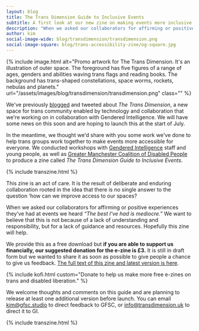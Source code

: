 ```yaml
---
layout: blog
title: The Trans Dimension Guide to Inclusive Events
subtitle: A first look at our new zine on making events more inclusive for everyone
description: "When we asked our collaborators for affirming or positive experiences they’ve had at events we heard “the best I've had is mediocre.” We want to believe that this is not because of a lack of understanding and responsibility, but for a lack of guidance and resources."
author: kim
social-image-wide: blog/transdimension/transdimension.png
social-image-square: blog/trans-accessibility-zine/og-square.jpg
---
```


{% include image.html alt="Promo artwork for The Trans Dimension. It's an illustration of outer space. The foreground has five figures of a range of ages, genders and abilities waving trans flags and reading books. The background has trans-shaped constellations, space worms, rockets, nebulas and planets." url="/assets/images/blog/transdimension/transdimension.png" class="" %}

We've previously [blogged](/2021/12/14/enter-trans-dimension.html) and tweeted about _The Trans Dimension_, a new space for trans community enabled by technology and collaboration that we're working on in collaboration with Gendered Intelligence. We will have some news on this soon and are hoping to launch this at the start of July.

In the meantime, we thought we'd share with you some work we've done to help trans groups work together to make events more accessible for everyone. We conducted workshops with [Gendered Intelligence](https://genderedintelligence.co.uk/) staff and young people, as well as [Greater Manchester Coalition of Disabled People](https://gmcdp.com/) to produce a zine called _The Trans Dimension Guide to Inclusive Events_.

{% include transzine.html %}

This zine is an act of care. It is the result of deliberate and enduring collaboration rooted in the idea that there is no single answer to the question ‘how can we improve access to our spaces?

When we asked our collaborators for affirming or positive experiences they’ve had at events we heard _“The best I've had is mediocre.”_ We want to believe that this is not because of a lack of understanding and responsibility, but for a lack of guidance and resources. Hopefully this zine will help.

We provide this as a free download but **if you are able to support us financially, our suggested donation for the e-zine is £3.** It is still in draft form but we wanted to share it as soon as possible to give people a chance to give us feedback. [The full text of this zine and latest version is here](/publications/trans-dimension-guide-to-inclusive-events).

{% include kofi.html custom="Donate to help us make more free e-zines on trans and disabled liberation." %}

We welcome thoughts and comments on this guide and are planning to release at least one additional version before launch. You can email [kim@gfsc.studio](kim@gfsc.studio) to direct feedback to GFSC, or [info@transdimension.uk](info@transdimension.uk) to direct it to GI.

{% include transzine.html %}